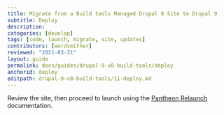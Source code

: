 ```yaml
---
title: Migrate from a Build tools Managed Drupal 8 Site to Drupal 9
subtitle: Deploy
description: 
categories: [develop]
tags: [code, launch, migrate, site, updates]
contributors: [wordsmither]
reviewed: "2021-03-31"
layout: guide
permalink: docs/guides/drupal-9-v8-build-tools/deploy
anchorid: deploy
editpath: drupal-9-v8-build-tools/11-deploy.md
---
```

Review the site, then proceed to launch using the [Pantheon Relaunch](/relaunch) documentation.


